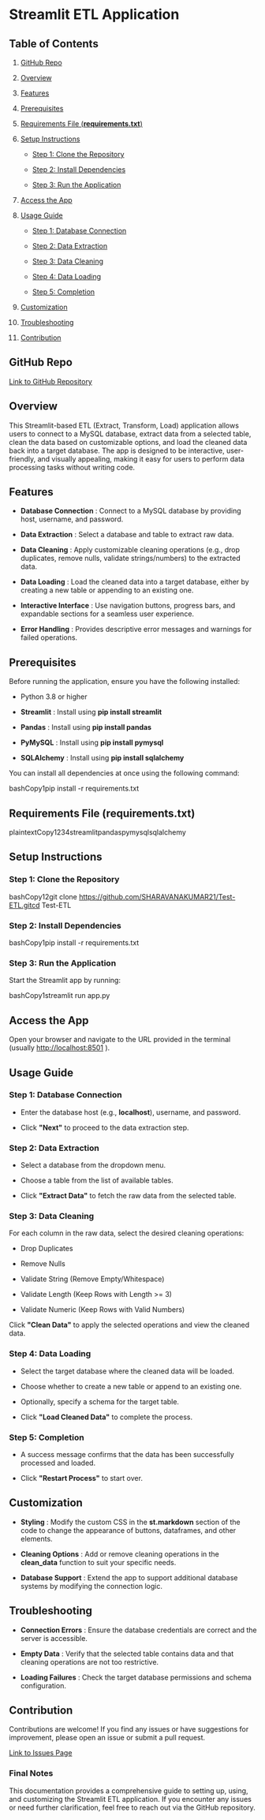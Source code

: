 Streamlit ETL Application
=========================

Table of Contents
-----------------

1.  [GitHub Repo](https://chat.qwenlm.ai/c/e14d2f65-c7a3-4019-a7d2-291a739888a6#github-repo)
    
2.  [Overview](https://chat.qwenlm.ai/c/e14d2f65-c7a3-4019-a7d2-291a739888a6#overview)
    
3.  [Features](https://chat.qwenlm.ai/c/e14d2f65-c7a3-4019-a7d2-291a739888a6#features)
    
4.  [Prerequisites](https://chat.qwenlm.ai/c/e14d2f65-c7a3-4019-a7d2-291a739888a6#prerequisites)
    
5.  [Requirements File (**requirements.txt**)](https://chat.qwenlm.ai/c/e14d2f65-c7a3-4019-a7d2-291a739888a6#requirements-file-requirementstxt)
    
6.  [Setup Instructions](https://chat.qwenlm.ai/c/e14d2f65-c7a3-4019-a7d2-291a739888a6#setup-instructions)
    
    *   [Step 1: Clone the Repository](https://chat.qwenlm.ai/c/e14d2f65-c7a3-4019-a7d2-291a739888a6#step-1-clone-the-repository)
        
    *   [Step 2: Install Dependencies](https://chat.qwenlm.ai/c/e14d2f65-c7a3-4019-a7d2-291a739888a6#step-2-install-dependencies)
        
    *   [Step 3: Run the Application](https://chat.qwenlm.ai/c/e14d2f65-c7a3-4019-a7d2-291a739888a6#step-3-run-the-application)
        
7.  [Access the App](https://chat.qwenlm.ai/c/e14d2f65-c7a3-4019-a7d2-291a739888a6#access-the-app)
    
8.  [Usage Guide](https://chat.qwenlm.ai/c/e14d2f65-c7a3-4019-a7d2-291a739888a6#usage-guide)
    
    *   [Step 1: Database Connection](https://chat.qwenlm.ai/c/e14d2f65-c7a3-4019-a7d2-291a739888a6#step-1-database-connection)
        
    *   [Step 2: Data Extraction](https://chat.qwenlm.ai/c/e14d2f65-c7a3-4019-a7d2-291a739888a6#step-2-data-extraction)
        
    *   [Step 3: Data Cleaning](https://chat.qwenlm.ai/c/e14d2f65-c7a3-4019-a7d2-291a739888a6#step-3-data-cleaning)
        
    *   [Step 4: Data Loading](https://chat.qwenlm.ai/c/e14d2f65-c7a3-4019-a7d2-291a739888a6#step-4-data-loading)
        
    *   [Step 5: Completion](https://chat.qwenlm.ai/c/e14d2f65-c7a3-4019-a7d2-291a739888a6#step-5-completion)
        
9.  [Customization](https://chat.qwenlm.ai/c/e14d2f65-c7a3-4019-a7d2-291a739888a6#customization)
    
10.  [Troubleshooting](https://chat.qwenlm.ai/c/e14d2f65-c7a3-4019-a7d2-291a739888a6#troubleshooting)
    
11.  [Contribution](https://chat.qwenlm.ai/c/e14d2f65-c7a3-4019-a7d2-291a739888a6#contribution)
    

GitHub Repo
-----------

[Link to GitHub Repository](https://github.com/SHARAVANAKUMAR21/Test-ETL)

Overview
--------

This Streamlit-based ETL (Extract, Transform, Load) application allows users to connect to a MySQL database, extract data from a selected table, clean the data based on customizable options, and load the cleaned data back into a target database. The app is designed to be interactive, user-friendly, and visually appealing, making it easy for users to perform data processing tasks without writing code.

Features
--------

*   **Database Connection** : Connect to a MySQL database by providing host, username, and password.
    
*   **Data Extraction** : Select a database and table to extract raw data.
    
*   **Data Cleaning** : Apply customizable cleaning operations (e.g., drop duplicates, remove nulls, validate strings/numbers) to the extracted data.
    
*   **Data Loading** : Load the cleaned data into a target database, either by creating a new table or appending to an existing one.
    
*   **Interactive Interface** : Use navigation buttons, progress bars, and expandable sections for a seamless user experience.
    
*   **Error Handling** : Provides descriptive error messages and warnings for failed operations.
    

Prerequisites
-------------

Before running the application, ensure you have the following installed:

*   Python 3.8 or higher
    
*   **Streamlit** : Install using **pip install streamlit**
    
*   **Pandas** : Install using **pip install pandas**
    
*   **PyMySQL** : Install using **pip install pymysql**
    
*   **SQLAlchemy** : Install using **pip install sqlalchemy**
    

You can install all dependencies at once using the following command:

bashCopy1pip install -r requirements.txt

Requirements File (**requirements.txt**)
----------------------------------------

plaintextCopy1234streamlitpandaspymysqlsqlalchemy

Setup Instructions
------------------

### Step 1: Clone the Repository

bashCopy12git clone https://github.com/SHARAVANAKUMAR21/Test-ETL.gitcd Test-ETL

### Step 2: Install Dependencies

bashCopy1pip install -r requirements.txt

### Step 3: Run the Application

Start the Streamlit app by running:

bashCopy1streamlit run app.py

Access the App
--------------

Open your browser and navigate to the URL provided in the terminal (usually [http://localhost:8501](http://localhost:8501/) ).

Usage Guide
-----------

### Step 1: Database Connection

*   Enter the database host (e.g., **localhost**), username, and password.
    
*   Click **"Next"** to proceed to the data extraction step.
    

### Step 2: Data Extraction

*   Select a database from the dropdown menu.
    
*   Choose a table from the list of available tables.
    
*   Click **"Extract Data"** to fetch the raw data from the selected table.
    

### Step 3: Data Cleaning

For each column in the raw data, select the desired cleaning operations:

*   Drop Duplicates
    
*   Remove Nulls
    
*   Validate String (Remove Empty/Whitespace)
    
*   Validate Length (Keep Rows with Length >= 3)
    
*   Validate Numeric (Keep Rows with Valid Numbers)
    

Click **"Clean Data"** to apply the selected operations and view the cleaned data.

### Step 4: Data Loading

*   Select the target database where the cleaned data will be loaded.
    
*   Choose whether to create a new table or append to an existing one.
    
*   Optionally, specify a schema for the target table.
    
*   Click **"Load Cleaned Data"** to complete the process.
    

### Step 5: Completion

*   A success message confirms that the data has been successfully processed and loaded.
    
*   Click **"Restart Process"** to start over.
    

Customization
-------------

*   **Styling** : Modify the custom CSS in the **st.markdown** section of the code to change the appearance of buttons, dataframes, and other elements.
    
*   **Cleaning Options** : Add or remove cleaning operations in the **clean\_data** function to suit your specific needs.
    
*   **Database Support** : Extend the app to support additional database systems by modifying the connection logic.
    

Troubleshooting
---------------

*   **Connection Errors** : Ensure the database credentials are correct and the server is accessible.
    
*   **Empty Data** : Verify that the selected table contains data and that cleaning operations are not too restrictive.
    
*   **Loading Failures** : Check the target database permissions and schema configuration.
    

Contribution
------------

Contributions are welcome! If you find any issues or have suggestions for improvement, please open an issue or submit a pull request.

[Link to Issues Page](https://github.com/SHARAVANAKUMAR21/Test-ETL/issues)

### Final Notes

This documentation provides a comprehensive guide to setting up, using, and customizing the Streamlit ETL application. If you encounter any issues or need further clarification, feel free to reach out via the GitHub repository.
